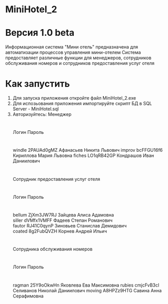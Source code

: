 # MiniHotel_2
# Версия 1.0 beta
  Информационная система "Мини отель" предназначена для автоматизации процессов управления мини-отелем
  Система предоставляет различные функции для менеджеров, сотрудников обслуживания номеров и сотрудников предоставления услуг отеля
# Как запустить
  1. Для запуска приложения откройте файл MiniHotel_2.exe
  2. Для испозьования приложения импортируйте скрипт БД в SQL Server - MiniHotel.sql
  3. Авторизуйтесь:
     Менеджер
     #
       Логин  Пароль
     #
       windle	2PAUAd0gMZ Афанасьев	Никита	Львович	
       improv	bcFFGU16f6 Кириллова	Мария	Львовна	
       fiches	LO1qRB42GP Кондрашов	Иван	Даниилович
     #
     Сотрудник предоставления услуг отеля
     #
       Логин  Пароль
     #
       bellum	ZjXm3JW7RJ Зайцева	Алиса	Адамовна	
       siller	dVMfx1VMFF Фадеев	Степан	Романович	
       fautor	RJ41C0qynP Зиновьев	Станислав	Демидович	
       coated	8g2FubQVZH Корнев	Андрей	Ильич	
     #
     Сотрудника обслуживания номеров
     #
       Логин  Пароль
     #
       ragman	25Y9oOkwHn Яковлева	Ева	Максимовна
       rubies	cmjcFvB3cI Селиванов	Николай	Даниилович
       moving	A8HPZz9HTG Савина	Анна	Серафимовна	
     
     

     

